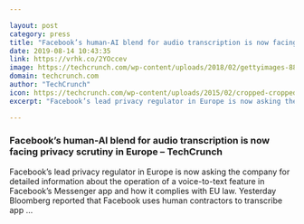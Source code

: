 ```yaml
---

layout: post
category: press
title: "Facebook’s human-AI blend for audio transcription is now facing privacy scrutiny in Europe"
date: 2019-08-14 10:43:35
link: https://vrhk.co/2YOccev
image: https://techcrunch.com/wp-content/uploads/2018/02/gettyimages-883899706.jpg?w=602
domain: techcrunch.com
author: "TechCrunch"
icon: https://techcrunch.com/wp-content/uploads/2015/02/cropped-cropped-favicon-gradient.png?w=180
excerpt: "Facebook’s lead privacy regulator in Europe is now asking the company for detailed information about the operation of a voice-to-text feature in Facebook’s Messenger app and how it complies with EU law. Yesterday Bloomberg reported that Facebook uses human contractors to transcribe app …"

---
```


### Facebook’s human-AI blend for audio transcription is now facing privacy scrutiny in Europe – TechCrunch

Facebook’s lead privacy regulator in Europe is now asking the company for detailed information about the operation of a voice-to-text feature in Facebook’s Messenger app and how it complies with EU law. Yesterday Bloomberg reported that Facebook uses human contractors to transcribe app …